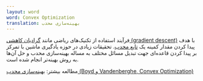 ```yaml
---
layout: word
word: Convex Optimization
translation: بهینه‌سازی محدب
---
```


فرآیند استفاده از تکنیک‌های ریاضی مانند [گرادیان کاهشی (gradient descent)](/G/gradient_descent) با هدف پیدا کردن مقدار کمینه یک [تایع محدب](/C/convex_function). تحقیقات زیادی در حوزه یادگیری ماشین با تمرکز بر پیدا کردن قاعده‌ای جهت تبدیل مسائل مختلف به مساله بهینه‌سازی محدب و حل آن‌ها به روش بهینه‌تر انجام شده است.

مطالعه بیشتر: [بهینه‌سازی محدب‌ (Boyd و Vandenberghe, Convex Optimization)](https://web.stanford.edu/~boyd/cvxbook/bv_cvxbook.pdf)
